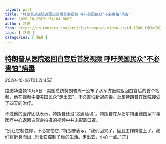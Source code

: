 ```yaml
---
layout: post
title: "特朗普从医院返回白宫后首发视频 呼吁美国民众“不必害怕”病毒"
date: 2020-10-06T01:54:04.000Z
author: 路透
from: https://cn.reuters.com/article/trump-wh-video-covid-1006-idCNKBS26R04G
tags: [ 路透 ]
categories: [ 路透 ]
---
```

<!--1601949244000-->
[特朗普从医院返回白宫后首发视频 呼吁美国民众“不必害怕”病毒](https://cn.reuters.com/article/trump-wh-video-covid-1006-idCNKBS26R04G)
------

<div>
<div><i>2020-10-06T01:21:45Z</i></div><p>路透华盛顿10月5日 - 美国总统特朗普周一公布了从军方医院返回白宫后的首个视频，他在视频中要美国民众“走出去”，不必害怕新冠病毒。此前特朗普在医院接受了四天的治疗。</p><p>不过他的医疗团队表示，特朗普还没“脱离险境”。特朗普在从沃尔特里德国家军事医疗中心返回白宫后拍摄的视频中并未配戴口罩。</p><p>“别让它制住你，不必害怕它，”特朗普表示，“我们回来了，回到工作岗位上了。我们将挺身而出...别让它控制了你的生活。走出去，小心一点。”(完)</p>
</div>
